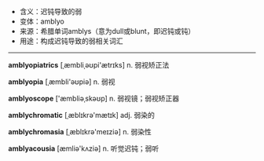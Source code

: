 - <span class="definition">含义：迟钝导致的弱</span>
- <span class="definition">变体：amblyo</span>
- <span class="definition">来源：希腊单词amblys（意为dull或blunt，即迟钝或钝）</span>
- <span class="definition">用途：构成迟钝导致的弱相关词汇</span>

---

<span class="vocabulary">**amblyopiatrics**</span> [ˌæmbliˌəʊpi'ætrɪks] n. 弱视矫正法

<span class="vocabulary">**amblyopia**</span> [ˌæmbli'əʊpiə] n. 弱视

<span class="vocabulary">**amblyoscope**</span> ['æmbliəˌskəʊp] n. 弱视镜；弱视矫正器

<span class="vocabulary">**amblychromatic**</span> [ˌæblɪkrә'mætɪk] adj. 弱染的

<span class="vocabulary">**amblychromasia**</span> [ˌæblɪkrә'meɪziә] n. 弱染性   

<span class="vocabulary">**amblyacousia**</span> [æmliə'kʌziə] n. 听觉迟钝；弱听

